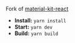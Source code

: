 Fork of [material-kit-react](https://github.com/minimal-ui-kit/material-kit-react)

- **Install:** `yarn install`
- **Start:** `yarn dev`
- **Build:** `yarn build`